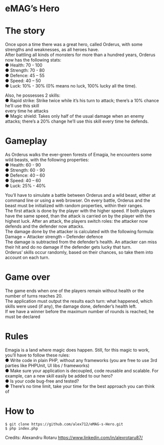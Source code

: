 # eMAG’s Hero
# The story
Once upon a time there was a great hero, called Orderus, with some strengths and weaknesses,
as all heroes have.  
After battling all kinds of monsters for more than a hundred years, Orderus now has the
following stats:  
● Health: 70 - 100  
● Strength: 70 - 80  
● Defence: 45 – 55  
● Speed: 40 – 50  
● Luck: 10% - 30% (0% means no luck, 100% lucky all the time).  

Also, he possesses 2 skills:  
● Rapid strike: Strike twice while it’s his turn to attack; there’s a 10% chance he’ll use this skill  
every time he attacks  
● Magic shield: Takes only half of the usual damage when an enemy attacks; there’s a 20%
change he’ll use this skill every time he defends.

# Gameplay
As Orderus walks the ever-green forests of Emagia, he encounters some wild beasts, with the
following properties:  
● Health: 60 - 90  
● Strength: 60 - 90  
● Defence: 40 – 60  
● Speed: 40 – 60  
● Luck: 25% - 40%

You’ll have to simulate a battle between Orderus and a wild beast, either at command line or
using a web browser. On every battle, Orderus and the beast must be initialized with random
properties, within their ranges.  
The first attack is done by the player with the higher speed. If both players have the same speed,
than the attack is carried on by the player with the highest luck. After an attack, the players switch roles: the attacker now defends and the defender now attacks.  
The damage done by the attacker is calculated with the following formula:  
Damage = Attacker strength – Defender defence  
The damage is subtracted from the defender’s health. An attacker can miss their hit and do no
damage if the defender gets lucky that turn.  
Orderus’ skills occur randomly, based on their chances, so take them into account on each turn.

# Game over
The game ends when one of the players remain without health or the number of turns reaches 20.  
The application must output the results each turn: what happened, which skills were used (if any),
the damage done, defender’s health left.  
If we have a winner before the maximum number of rounds is reached, he must be declared

# Rules
Emagia is a land where magic does happen. Still, for this magic to work, you’ll have to follow these
rules:  
● Write code in plain PHP, without any frameworks (you are free to use 3rd parties like
PHPUnit, UI libs / frameworks)  
● Make sure your application is decoupled, code reusable and scalable. For example, can a
new skill easily be added to our hero?  
● Is your code bug-free and tested?  
● There’s no time limit, take your time for the best approach you can think of

# How to

``$ git clone https://github.com/alex712/eMAG-s-Hero.git``  
``$ php index.php``

Credits: Alexandru Rotaru https://www.linkedin.com/in/alexrotaru87/